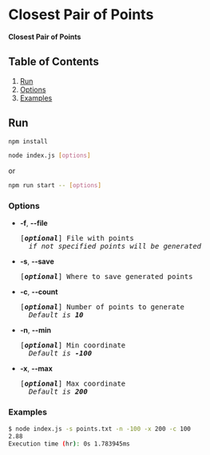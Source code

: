 # Closest Pair of Points

**Closest Pair of Points**

## Table of Contents

1. [Run](#run)
2. [Options](#options)
3. [Examples](#examples)

## Run

```bash
npm install
```

```bash
node index.js [options]
```

or

```bash
npm run start -- [options]
```

### Options

- **-f**, **--file**
    <pre>[<em><b>optional</b></em>] File with points
    <em>if not specified points will be generated</em></pre>

- **-s**, **--save**
    <pre>[<em><b>optional</b></em>] Where to save generated points</pre>

- **-c**, **--count**
    <pre>[<em><b>optional</b></em>] Number of points to generate
    <em>Default is <b>10</b></em></pre>

- **-n**, **--min**
    <pre>[<em><b>optional</b></em>] Min coordinate
    <em>Default is <b>-100</b></em></pre>

- **-x**, **--max**
    <pre>[<em><b>optional</b></em>] Max coordinate
    <em>Default is <b>200</b></em></pre>

### Examples

```bash
$ node index.js -s points.txt -n -100 -x 200 -c 100
2.88
Execution time (hr): 0s 1.783945ms
```
